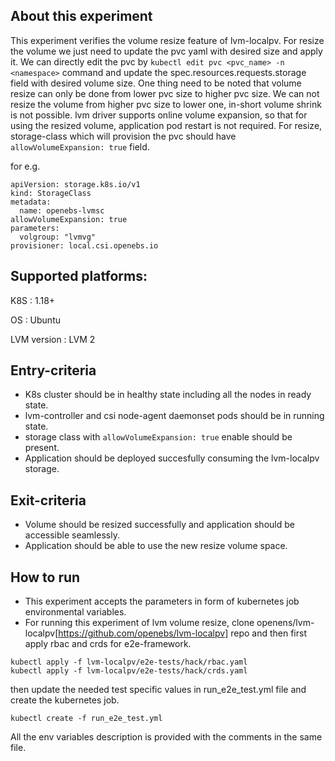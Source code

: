 ## About this experiment

This experiment verifies the volume resize feature of lvm-localpv. For resize the volume we just need to update the pvc yaml with desired size and apply it. We can directly edit the pvc by ```kubectl edit pvc <pvc_name> -n <namespace>``` command and update the spec.resources.requests.storage field with desired volume size. One thing need to be noted that volume resize can only be done from lower pvc size to higher pvc size. We can not resize the volume from higher pvc size to lower one, in-short volume shrink is not possible. lvm driver supports online volume expansion, so that for using the resized volume, application pod restart is not required. For resize, storage-class which will provision the pvc should have `allowVolumeExpansion: true` field.

for e.g.
```
apiVersion: storage.k8s.io/v1
kind: StorageClass
metadata:
  name: openebs-lvmsc
allowVolumeExpansion: true
parameters:
  volgroup: "lvmvg"
provisioner: local.csi.openebs.io
```

## Supported platforms:

K8S : 1.18+

OS : Ubuntu

LVM version : LVM 2

## Entry-criteria

- K8s cluster should be in healthy state including all the nodes in ready state.
- lvm-controller and csi node-agent daemonset pods should be in running state.
- storage class with `allowVolumeExpansion: true` enable should be present.
- Application should be deployed succesfully consuming the lvm-localpv storage.

## Exit-criteria

- Volume should be resized successfully and application should be accessible seamlessly.
- Application should be able to use the new resize volume space.

## How to run

- This experiment accepts the parameters in form of kubernetes job environmental variables.
- For running this experiment of lvm volume resize, clone openens/lvm-localpv[https://github.com/openebs/lvm-localpv] repo and then first apply rbac and crds for e2e-framework.
```
kubectl apply -f lvm-localpv/e2e-tests/hack/rbac.yaml
kubectl apply -f lvm-localpv/e2e-tests/hack/crds.yaml
```
then update the needed test specific values in run_e2e_test.yml file and create the kubernetes job.
```
kubectl create -f run_e2e_test.yml
```
All the env variables description is provided with the comments in the same file.
